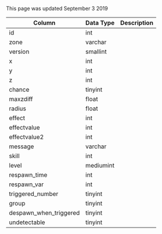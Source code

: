 This page was updated September 3 2019

| Column                 | Data Type | Description |
| ---------------------- | --------- | ----------- |
| id                     | int       |             |
| zone                   | varchar   |             |
| version                | smallint  |             |
| x                      | int       |             |
| y                      | int       |             |
| z                      | int       |             |
| chance                 | tinyint   |             |
| maxzdiff               | float     |             |
| radius                 | float     |             |
| effect                 | int       |             |
| effectvalue            | int       |             |
| effectvalue2           | int       |             |
| message                | varchar   |             |
| skill                  | int       |             |
| level                  | mediumint |             |
| respawn_time           | int       |             |
| respawn_var            | int       |             |
| triggered_number       | tinyint   |             |
| group                  | tinyint   |             |
| despawn_when_triggered | tinyint   |             |
| undetectable           | tinyint   |             |